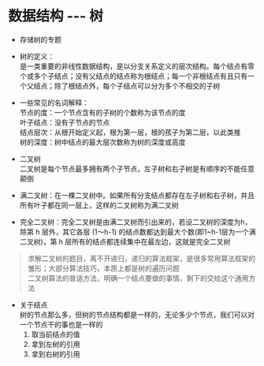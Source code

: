 # 数据结构 --- 树  
- 存储树的专题  

- 树的定义：  
  是一类重要的非线性数据结构，是以分支关系定义的层次结构。每个结点有零个或多个子结点；没有父结点的结点称为根结点；每一个非根结点有且只有一个父结点；除了根结点外，每个子结点可以分为多个不相交的子树  

- 一些常见的名词解释：  
  节点的度：一个节点含有的子树的个数称为该节点的度  
  叶子结点：没有子节点的节点  
  结点层次：从根开始定义起，根为第一层，根的孩子为第二层，以此类推  
  树的深度：树中结点的最大层次数称为树的深度或高度  

- 二叉树  
  二叉树是每个节点最多拥有两个子节点，左子树和右子树是有顺序的不能任意颠倒  

- 满二叉树：在一棵二叉树中。如果所有分支结点都存在左子树和右子树，并且所有叶子都在同一层上，这样的二叉树称为满二叉树  

- 完全二叉树：完全二叉树是由满二叉树而引出来的，若设二叉树的深度为h，除第 h 层外，其它各层 (1～h-1) 的结点数都达到最大个数(即1~h-1层为一个满二叉树)，第 h 层所有的结点都连续集中在最左边，这就是完全二叉树  

> 求解二叉树的题目，离不开递归，递归的算法框架，是很多常用算法框架的雏形；大部分算法技巧，本质上都是树的遍历问题  
> 二叉树算法的普适方法，明确一个结点要做的事情，剩下的交给这个通用方法  

- 关于结点  
  树的节点那么多，但树的节点结构都是一样的，无论多少个节点，我们可以对一个节点干的事也是一样的  
  1. 取当前结点的值  
  2. 拿到左树的引用  
  3. 拿到右树的引用  